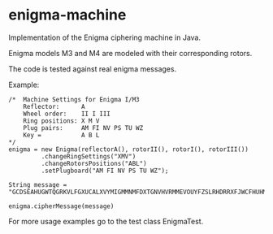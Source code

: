 # enigma-machine
Implementation of the Enigma ciphering machine in Java.

Enigma models M3 and M4 are modeled with their corresponding rotors.

The code is tested against real enigma messages.

Example:

    /*  Machine Settings for Enigma I/M3
        Reflector:      A
        Wheel order:    II I III
        Ring positions: X M V
        Plug pairs:     AM FI NV PS TU WZ
        Key =           A B L
    */
    enigma = new Enigma(reflectorA(), rotorII(), rotorI(), rotorIII())
             .changeRingSettings("XMV")
             .changeRotorsPositions("ABL")
             .setPlugboard("AM FI NV PS TU WZ");

    String message = "GCDSEAHUGWTQGRKVLFGXUCALXVYMIGMMNMFDXTGNVHVRMMEVOUYFZSLRHDRRXFJWCFHUHMUNZEFRDISIKBGPMYVXUZ";

    enigma.cipherMessage(message)


For more usage examples go to the test class EnigmaTest.
